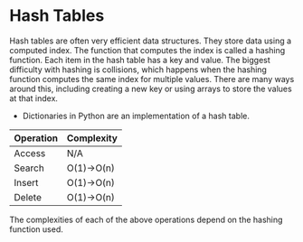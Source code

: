 # Hash Tables
Hash tables are often very efficient data structures. They store data using a computed index. The function that computes the index is called a hashing function. Each item in the hash table has a key and value. The biggest difficulty with hashing is collisions, which happens when the hashing function computes the same index for multiple values. There are many ways around this, including creating a new key or using arrays to store the values at that index.

* Dictionaries in Python are an implementation of a hash table.

|Operation|Complexity|
|---------|----------|
|Access   |N/A       |
|Search   |O(1)->O(n)|
|Insert   |O(1)->O(n)|
|Delete   |O(1)->O(n)| 

The complexities of each of the above operations depend on the hashing function used.